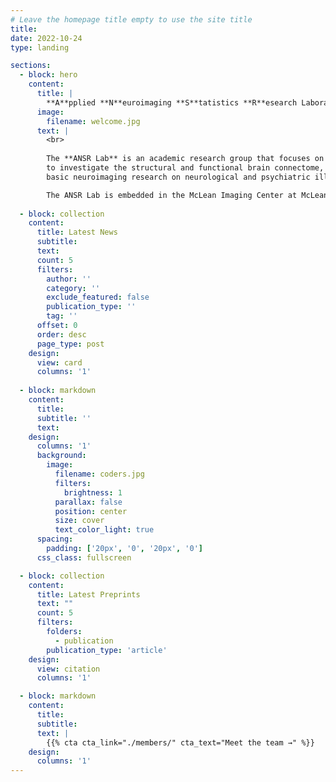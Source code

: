 ```yaml
---
# Leave the homepage title empty to use the site title
title:
date: 2022-10-24
type: landing

sections:
  - block: hero
    content:
      title: |
        **A**pplied **N**euroimaging **S**tatistics **R**esearch Laboratory
      image:
        filename: welcome.jpg
      text: |
        <br>
        
        The **ANSR Lab** is an academic research group that focuses on developing new statistical methods for functional magnetic resonance imaging (fMRI) data analysis, using MRI
        to investigate the structural and functional brain connectome, & applying state-of-the-art analysis methods such as multi-modal data fusion and machine learning methods for
        basic neuroimaging research on neurological and psychiatric illness.

        The ANSR Lab is embedded in the McLean Imaging Center at McLean Hospital & Harvard Medical School.
  
  - block: collection
    content:
      title: Latest News
      subtitle:
      text:
      count: 5
      filters:
        author: ''
        category: ''
        exclude_featured: false
        publication_type: ''
        tag: ''
      offset: 0
      order: desc
      page_type: post
    design:
      view: card
      columns: '1'
  
  - block: markdown
    content:
      title:
      subtitle: ''
      text:
    design:
      columns: '1'
      background:
        image: 
          filename: coders.jpg
          filters:
            brightness: 1
          parallax: false
          position: center
          size: cover
          text_color_light: true
      spacing:
        padding: ['20px', '0', '20px', '0']
      css_class: fullscreen

  - block: collection
    content:
      title: Latest Preprints
      text: ""
      count: 5
      filters:
        folders:
          - publication
        publication_type: 'article'
    design:
      view: citation
      columns: '1'

  - block: markdown
    content:
      title:
      subtitle:
      text: |
        {{% cta cta_link="./members/" cta_text="Meet the team →" %}}
    design:
      columns: '1'
---
```

